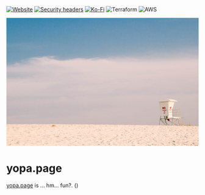 [![Website][website-shield]][website-url]
[![Security headers][security-headers-shield]][security-headers-url]
[![Ko-Fi][kofi-shield]][kofi-url]
![Terraform][terraform-shield]
![AWS][aws-shield]

![yopa.page banner][banner]

# yopa.page

[yopa.page][website-url] is ... hm... fun?. ()

<!-- MARKDOWN LINKS & IMAGES -->

[website-shield]: https://img.shields.io/website?style=for-the-badge&url=https%3A%2F%2Fyopa.page
[website-url]: https://yopa.page
[security-headers-shield]: https://img.shields.io/security-headers?style=for-the-badge&url=https%3A%2F%2Fyopa.page
[security-headers-url]: https://securityheaders.com/?q=yopa.page&followRedirects=on
[kofi-shield]: https://img.shields.io/badge/Ko--fi-F16061?style=for-the-badge&logo=ko-fi&logoColor=white
[kofi-url]: https://ko-fi.com/M4M37J0TV
[terraform-shield]: https://img.shields.io/badge/terraform-%235835CC.svg?style=for-the-badge&logo=terraform&logoColor=white
[aws-shield]: https://img.shields.io/badge/AWS-%23FF9900.svg?style=for-the-badge&logo=amazon-aws&logoColor=white
[banner]: static/images/hZL49G.png

